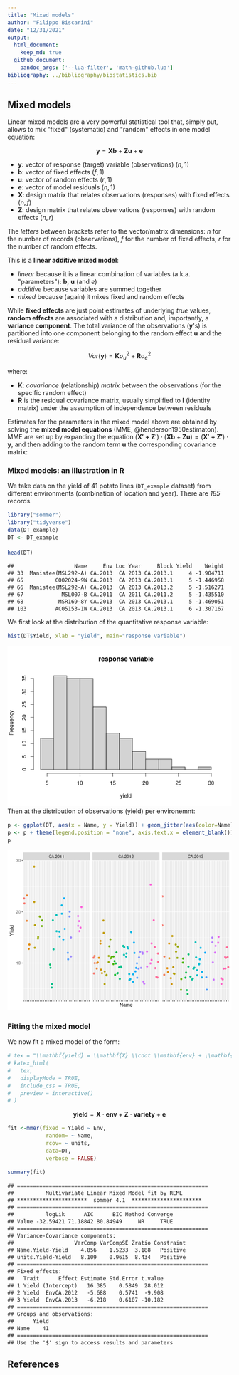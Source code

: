 ```yaml
---
title: "Mixed models"
author: "Filippo Biscarini"
date: "12/31/2021"
output: 
  html_document:
    keep_md: true
  github_document:
    pandoc_args: ['--lua-filter', 'math-github.lua']
bibliography: ../bibliography/biostatistics.bib
---
```




## Mixed models

Linear mixed models are a very powerful statistical tool that, simply put, allows to mix "fixed" (systematic) and "random" effects in one model equation:  



$$
\mathbf{y} = \mathbf{Xb} + \mathbf{Zu} + \mathbf{e}
$$

- **y**: vector of response (target) variable (observations) $(n,1)$
- **b**: vector of fixed effects $(f,1)$
- **u**: vector of random effects $(r,1)$
- **e**: vector of model residuals $(n,1)$
- **X**: design matrix that relates observations (responses) with fixed effects $(n,f)$
- **Z**: design matrix that relates observations (responses) with random effects $(n,r)$

The *letters* between brackets refer to the vector/matrix dimensions: *n* for the number of records (observations), *f* for the number of fixed effects, *r* for the number of random effects.

This is a **linear additive mixed model**: 

- *linear* because it is a linear combination of variables (a.k.a. "parameters"): **b**, **u** (and *e*)
- *additive* because variables are summed together
- *mixed* because (again) it mixes fixed and random effects

While **fixed effects** are just point estimates of underlying *true* values, **random effects** are associated with a distribution and, importantly, a **variance component**. 
The total variance of the observations (**y**'s) is partitioned into one component belonging to the random effect **u** and the residual variance:



$$
Var(\mathbf{y}) = \mathbf{K} \sigma_u^2 + \mathbf{R} \sigma_e^2
$$

where:

- **K**: *covariance* (relationship) *matrix* between the observations (for the specific random effect)
- **R** is the residual covariance matrix, usually simplified to $\mathbf{I}$ (identity matrix) under the assumption of independence between residuals

Estimates for the parameters in the mixed model above are obtained by solving the **mixed model equations** (MME, @henderson1950estimaton). MME are set up by expanding the equation $\left(\mathbf{X'+Z'}\right) \cdot \left(\mathbf{Xb}+ \mathbf{Zu} \right) = \left( \mathbf{X'+Z'} \right) \cdot \mathbf{y}$, and then adding to the random term **u** the corresponding covariance matrix:

### Mixed models: an illustration in R

We take data on the yield of 41 potato lines (`DT_example` dataset) from different environments (combination of location and year).
There are *185* records.


```r
library("sommer")
library("tidyverse")
data(DT_example)
DT <- DT_example

head(DT)
```

```
##                   Name     Env Loc Year     Block Yield    Weight
## 33  Manistee(MSL292-A) CA.2013  CA 2013 CA.2013.1     4 -1.904711
## 65          CO02024-9W CA.2013  CA 2013 CA.2013.1     5 -1.446958
## 66  Manistee(MSL292-A) CA.2013  CA 2013 CA.2013.2     5 -1.516271
## 67            MSL007-B CA.2011  CA 2011 CA.2011.2     5 -1.435510
## 68           MSR169-8Y CA.2013  CA 2013 CA.2013.1     5 -1.469051
## 103         AC05153-1W CA.2013  CA 2013 CA.2013.1     6 -1.307167
```

We first look at the distribution of the quantitative response variable:


```r
hist(DT$Yield, xlab = "yield", main="response variable")
```

![](mixed_models_files/figure-html/unnamed-chunk-3-1.png)<!-- -->
Then at the distribution of observations (yield) per environemnt:


```r
p <- ggplot(DT, aes(x = Name, y = Yield)) + geom_jitter(aes(color=Name)) + facet_wrap(~Env)
p <- p + theme(legend.position = "none", axis.text.x = element_blank())
p
```

![](mixed_models_files/figure-html/unnamed-chunk-4-1.png)<!-- -->
### Fitting the mixed model

We now fit a mixed model of the form:


```r
# tex = "\\mathbf{yield} = \\mathbf{X} \\cdot \\mathbf{env} + \\mathbf{Z} \\cdot \\mathbf{variety} + \\mathbf{e}"
# katex_html(
#   tex,
#   displayMode = TRUE,
#   include_css = TRUE,
#   preview = interactive()
# )
```

$$
\mathbf{yield} = \mathbf{X} \cdot \mathbf{env} + \mathbf{Z} \cdot \mathbf{variety} + \mathbf{e}
$$


```r
fit <-mmer(fixed = Yield ~ Env, 
            random= ~ Name,
            rcov= ~ units,
            data=DT, 
            verbose = FALSE)
```


```r
summary(fit)
```

```
## ============================================================
##          Multivariate Linear Mixed Model fit by REML         
## **********************  sommer 4.1  ********************** 
## ============================================================
##          logLik      AIC      BIC Method Converge
## Value -32.59421 71.18842 80.84949     NR     TRUE
## ============================================================
## Variance-Covariance components:
##                   VarComp VarCompSE Zratio Constraint
## Name.Yield-Yield    4.856    1.5233  3.188   Positive
## units.Yield-Yield   8.109    0.9615  8.434   Positive
## ============================================================
## Fixed effects:
##   Trait      Effect Estimate Std.Error t.value
## 1 Yield (Intercept)   16.385    0.5849  28.012
## 2 Yield  EnvCA.2012   -5.688    0.5741  -9.908
## 3 Yield  EnvCA.2013   -6.218    0.6107 -10.182
## ============================================================
## Groups and observations:
##      Yield
## Name    41
## ============================================================
## Use the '$' sign to access results and parameters
```

## References


